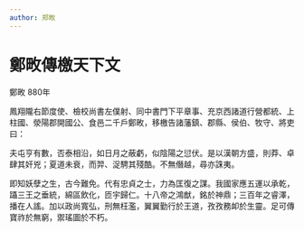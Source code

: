 ```yaml
---
author: 郑畋
---
```


<div class="heti heti--vertical">

# 鄭畋傳檄天下文

鄭畋 880年

鳳翔隴右節度使、檢校尚書左僕射、同中書門下平章事、充京西諸道行營都統、上柱國、滎陽郡開國公、食邑二千戶鄭畋，移檄告諸藩鎮、郡縣、侯伯、牧守、將吏曰：

夫屯亨有數，否泰相沿，如日月之蔽虧，似陰陽之愆伏。是以漢朝方盛，則莽、卓肆其奸兇；夏道未衰，而羿、浞騁其殘酷。不無僭越，尋亦誅夷。

即知妖孽之生，古今難免。代有忠貞之士，力為匡復之謀。我國家應五運以承乾，躡三王之垂統，綿區飲化，匝宇歸仁。十八帝之鴻猷，銘於神鼎；三百年之睿澤，播在人謠。加以政尚寬弘，刑無枉濫，翼翼勤行於王道，孜孜務卹於生靈。足可傳寶祚於無窮，禦瑤圖於不朽。

</div>

